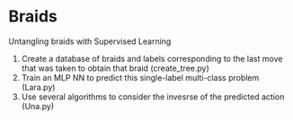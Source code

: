 # Braids
Untangling braids with Supervised Learning

  1. Create a database of braids and labels corresponding to the last move that was taken to obtain that braid (create_tree.py)
  2. Train an MLP NN to predict this single-label multi-class problem (Lara.py)
  3. Use several algorithms to consider the invesrse of the predicted action (Una.py)


